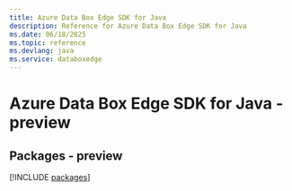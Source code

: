 ```yaml
---
title: Azure Data Box Edge SDK for Java
description: Reference for Azure Data Box Edge SDK for Java
ms.date: 06/18/2025
ms.topic: reference
ms.devlang: java
ms.service: databoxedge
---
```

# Azure Data Box Edge SDK for Java - preview
## Packages - preview
[!INCLUDE [packages](data-box-edge-index.md)]